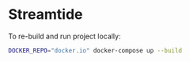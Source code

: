 # Streamtide

To re-build and run project locally:

```sh
DOCKER_REPO="docker.io" docker-compose up --build
```
